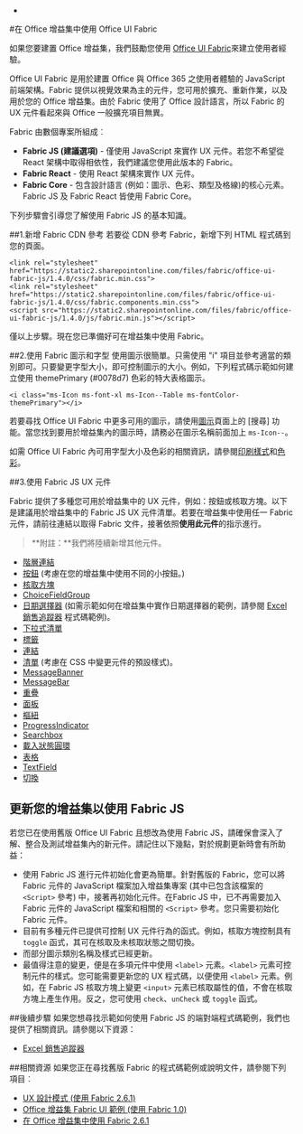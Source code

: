 -
#<a name="use-office-ui-fabric-in-office-add-ins"></a>在 Office 增益集中使用 Office UI Fabric

如果您要建置 Office 增益集，我們鼓勵您使用 [Office UI Fabric](https://dev.office.com/fabric)來建立使用者經驗。 

Office UI Fabric 是用於建置 Office 與 Office 365 之使用者體驗的 JavaScript 前端架構。Fabric 提供以視覺效果為主的元件，您可用於擴充、重新作業，以及用於您的 Office 增益集。由於 Fabric 使用了 Office 設計語言，所以 Fabric 的 UX 元件看起來與 Office 一般擴充項目無異。

Fabric 由數個專案所組成︰

- **Fabric JS (建議選項)** - 僅使用 JavaScript 來實作 UX 元件。若您不希望從 React 架構中取得相依性，我們建議您使用此版本的 Fabric。  
- **Fabric React** - 使用 React 架構來實作 UX 元件。
- **Fabric Core** - 包含設計語言 (例如：圖示、色彩、類型及格線)的核心元素。Fabric JS 及 Fabric React 皆使用 Fabric Core。 

下列步驟會引導您了解使用 Fabric JS 的基本知識。  

##<a name="1-add-the-fabric-cdn-references"></a>1.新增 Fabric CDN 參考
若要從 CDN 參考 Fabric，新增下列 HTML 程式碼到您的頁面。

    <link rel="stylesheet" href="https://static2.sharepointonline.com/files/fabric/office-ui-fabric-js/1.4.0/css/fabric.min.css">
    <link rel="stylesheet" href="https://static2.sharepointonline.com/files/fabric/office-ui-fabric-js/1.4.0/css/fabric.components.min.css">
    <script src="https://static2.sharepointonline.com/files/fabric/office-ui-fabric-js/1.4.0/js/fabric.min.js"></script>

僅以上步驟。現在您已準備好可在增益集中使用 Fabric。 

##<a name="2-use-fabric-icons-and-fonts"></a>2.使用 Fabric 圖示和字型
使用圖示很簡單。只需使用 "i" 項目並參考適當的類別即可。只要變更字型大小，即可控制圖示的大小。例如，下列程式碼示範如何建立使用 themePrimary (#0078d7) 色彩的特大表格圖示。 
   
    <i class="ms-Icon ms-font-xl ms-Icon--Table ms-fontColor-themePrimary"></i>

若要尋找 Office UI Fabric 中更多可用的圖示，請使用[圖示](https://dev.office.com/fabric#/styles/icons)頁面上的 [搜尋] 功能。當您找到要用於增益集內的圖示時，請務必在圖示名稱前面加上 `ms-Icon--`。 

如需 Office UI Fabric 內可用字型大小及色彩的相關資訊，請參閱[印刷樣式](https://dev.office.com/fabric#/styles/typography)和[色彩](https://dev.office.com/fabric#/styles/colors)。

##<a name="3-use-fabric-js-ux-components"></a>3.使用 Fabric JS UX 元件

Fabric 提供了多種您可用於增益集中的 UX 元件，例如：按鈕或核取方塊。以下是建議用於增益集中的 Fabric JS UX 元件清單。若要在增益集中使用任一 Fabric 元件，請前往連結以取得 Fabric 文件，接著依照**使用此元件**的指示進行。

> **附註：**我們將陸續新增其他元件。 

- [階層連結](https://dev.office.com/fabric-js/Components/Breadcrumb/Breadcrumb.html)
- [按鈕](https://dev.office.com/fabric-js/Components/Button/Button.html) (考慮在您的增益集中使用不同的小按鈕。)
- [核取方塊](https://dev.office.com/fabric-js/Components/CheckBox/CheckBox.html)
- [ChoiceFieldGroup](https://dev.office.com/fabric-js/Components/ChoiceFieldGroup/ChoiceFieldGroup.html)
- [日期選擇器](https://dev.office.com/fabric-js/Components/DatePicker/DatePicker.html) (如需示範如何在增益集中實作日期選擇器的範例，請參閱 [Excel 銷售追蹤器](https://github.com/OfficeDev/Excel-Add-in-JavaScript-SalesTracker) 程式碼範例)。
- [下拉式清單](https://dev.office.com/fabric-js/Components/Dropdown/Dropdown.html)
- [標籤](https://dev.office.com/fabric-js/Components/Label/Label.html)
- [連結](https://dev.office.com/fabric-js/Components/Link/Link.html)
- [清單](https://dev.office.com/fabric-js/Components/List/List.html) (考慮在 CSS 中變更元件的預設樣式)。
- [MessageBanner](https://dev.office.com/fabric-js/Components/MessageBanner/MessageBanner.html)
- [MessageBar](https://dev.office.com/fabric-js/Components/MessageBar/MessageBar.html)
- [重疊](https://dev.office.com/fabric-js/Components/Overlay/Overlay.html)
- [面板](https://dev.office.com/fabric-js/Components/Panel/Panel.html)
- [樞紐](https://dev.office.com/fabric-js/Components/Pivot/Pivot.html)
- [ProgressIndicator](https://dev.office.com/fabric-js/Components/ProgressIndicator/ProgressIndicator.html)
- [Searchbox](https://dev.office.com/fabric-js/Components/SearchBox/SearchBox.html)
- [載入狀態圓環](https://dev.office.com/fabric-js/Components/Spinner/Spinner.html)
- [表格](https://dev.office.com/fabric-js/Components/Table/Table.html)
- [TextField](https://dev.office.com/fabric-js/Components/TextField/TextField.html)
- [切換](https://dev.office.com/fabric-js/Components/Toggle/Toggle.html)
   
## <a name="updating-your-add-in-to-use-fabric-js"></a>更新您的增益集以使用 Fabric JS
若您已在使用舊版 Office UI Fabric 且想改為使用 Fabric JS，請確保會深入了解、整合及測試增益集內的新元件。請記住以下幾點，對於規劃更新時會有所助益：

- 使用 Fabric JS 進行元件初始化會更為簡單。針對舊版的 Fabric，您可以將 Fabric 元件的 JavaScript 檔案加入增益集專案 (其中已包含該檔案的 `<Script>` 參考) 中，接著再初始化元件。在Fabric JS 中，已不再需要加入 Fabric 元件的 JavaScript 檔案和相關的 `<Script>` 參考。您只需要初始化 Fabric 元件。   
- 目前有多種元件已提供可控制 UX 元件行為的函式。例如，核取方塊控制具有 `toggle` 函式，其可在核取及未核取狀態之間切換。 
- 而部分圖示類別名稱及樣式已經更新。
- 最值得注意的變更，便是在多項元件中使用 `<label>` 元素。`<label>` 元素可控制元件的樣式。您可能需要更新您的 UX 程式碼，以便使用 `<label>` 元素。例如，在 Fabric JS 核取方塊上變更 `<input>` 元素已核取屬性的值，不會在核取方塊上產生作用。反之，您可使用 `check`、`unCheck` 或 `toggle` 函式。   

##<a name="next-steps"></a>後續步驟
如果您想尋找示範如何使用 Fabric JS 的端對端程式碼範例，我們也提供了相關資訊。請參閱以下資源：

- [Excel 銷售追蹤器](https://github.com/OfficeDev/Excel-Add-in-JavaScript-SalesTracker) 

##<a name="related-resources"></a>相關資源
如果您正在尋找舊版 Fabric 的程式碼範例或說明文件，請參閱下列項目︰

- [UX 設計模式 (使用 Fabric 2.6.1)](https://github.com/OfficeDev/Office-Add-in-UX-Design-Patterns-Code) 
- [Office 增益集 Fabric UI 範例 (使用 Fabric 1.0)](https://github.com/OfficeDev/Office-Add-in-Fabric-UI-Sample) 
- [在 Office 增益集中使用 Fabric 2.6.1](https://dev.office.com/docs/add-ins/design/ui-elements/using-office-ui-fabric)
 

